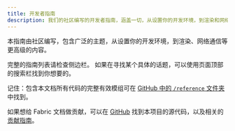 ```yaml
---
title: 开发者指南
description: 我们的社区编写的开发者指南，涵盖一切，从设置你的开发环境，到渲染和网络通信等高级话题。
---
```


本指南由社区编写，包含广泛的主题，从设置你的开发环境，到渲染、网络通信等更高级的内容。

完整的指南列表请检查侧边栏。 如果在寻找某个具体的话题，可以使用页面顶部的搜索栏找到你想要的。

记住：包含本文档所有代码的完整有效模组可在 [GitHub 中的 `/reference` 文件夹](https://github.com/FabricMC/fabric-docs/tree/main/reference/1.21.4)中找到。

如果想给 Fabric 文档做贡献，可以在 [GitHub](https://github.com/FabricMC/fabric-docs) 找到本项目的源代码，以及相关的[贡献指南](../contributing)。
